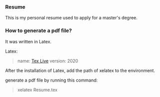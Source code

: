 ### Resume

This is my personal resume used to apply for a master's degree.

### How to generate a pdf file?

It was written in Latex.

Latex:
> name: [Tex Live](https://www.tug.org/texlive/)
> version: 2020

After the installation of Latex, add the path of xelatex to the environment.

generate a pdf file by running this command:
> xelatex Resume.tex

